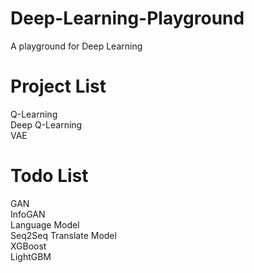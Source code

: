 # Deep-Learning-Playground
A playground for Deep Learning

# Project List
Q-Learning  
Deep Q-Learning   
VAE

# Todo List
GAN  
InfoGAN  
Language Model  
Seq2Seq Translate Model  
XGBoost  
LightGBM  